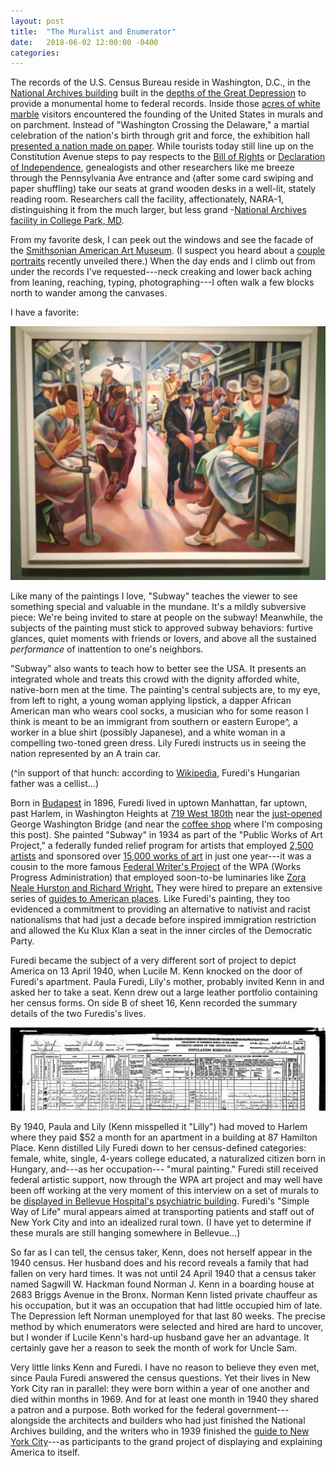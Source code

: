 ```yaml
---
layout: post
title:  "The Muralist and Enumerator"
date:   2018-06-02 12:00:00 -0400
categories:
---
```


The records of the U.S. Census Bureau reside in Washington, D.C., in the [National Archives building](https://www.archives.gov/dc) built in the [depths of the Great Depression](https://www.archives.gov/about/history/building.html) to provide a monumental home to federal records. Inside those [acres of white marble](https://catalog.archives.gov/id/7368457) visitors encountered the founding of the United States in murals and on parchment. Instead of "Washington Crossing the Delaware," a martial celebration of the nation's birth through grit and force, the exhibition hall [presented a nation made on paper](https://www.archives.gov/founding-docs/faulkner-murals). While tourists today still line up on the Constitution Avenue steps to pay respects to the [Bill of Rights](https://museum.archives.gov/founding-documents#billofrights) or [Declaration of Independence](https://www.archives.gov/founding-docs/declaration), genealogists and other researchers like me breeze through the Pennsylvania Ave entrance and (after some card swiping and paper shuffling) take our seats at grand wooden desks in a well-lit, stately reading room. Researchers call the facility, affectionately, NARA-1, distinguishing it from the much larger, but less grand -[National Archives facility in College Park, MD](https://www.archives.gov/college-park).

From my favorite desk, I can peek out the windows and see the facade of the [Smithsonian American Art Museum](https://americanart.si.edu/). (I suspect you heard about a [couple portraits](https://www.washingtonpost.com/entertainment/museums/obamas-portraits-unveiled-for-americans-presidents-exhibition/2018/02/12/d9f3691a-1000-11e8-8ea1-c1d91fcec3fe_story.html?noredirect=on&utm_term=.c4d091a5cecb) recently unveiled there.) When the day ends and I climb out from under the records I've requested---neck creaking and lower back aching from leaning, reaching, typing, photographing---I often walk a few blocks north to wander among the canvases.

I have a favorite:

![Lily Furedi's "Subway"](/images/furedi_subway_small.jpg)

Like many of the paintings I love, "Subway" teaches the viewer to see something special and valuable in the mundane. It's a mildly subversive piece: We're being invited to stare at people on the subway! Meanwhile, the subjects of the painting must stick to approved subway behaviors: furtive glances, quiet moments with friends or lovers, and above all the sustained *performance* of inattention to one's neighbors.

"Subway" also wants to teach how to better see the USA. It presents an integrated whole and treats this crowd with the dignity afforded white, native-born men at the time. The painting's central subjects are, to my eye, from left to right, a young woman applying lipstick, a dapper African American man who wears cool socks, a musician who for some reason I think is meant to be an immigrant from southern or eastern Europe^, a worker in a blue shirt (possibly Japanese), and a white woman in a compelling two-toned green dress. Lily Furedi instructs us in seeing the nation represented by an A train car.

(^in support of that hunch: according to [Wikipedia](https://en.wikipedia.org/wiki/Lily_Furedi), Furedi's Hungarian father was a cellist...)

Born in [Budapest](https://americanart.si.edu/artwork/subway-8731
) in 1896, Furedi lived in uptown Manhattan, far uptown, past Harlem, in Washington Heights at [719 West 180th](https://hdl.handle.net/2027/mdp.39015010432469?urlappend=%3Bseq=60) near the [just-opened](https://www.panynj.gov/bridges-tunnels/gwb-history.html) George Washington Bridge (and near the [coffee shop](https://www.theuptowngarrison.com/) where I'm composing this post). She painted "Subway" in 1934 as part of the "Public Works of Art Project," a federally funded relief program for artists that employed [2,500 artists](https://hdl.handle.net/2027/mdp.39015010432469?urlappend=%3Bseq=15) and sponsored over [15,000 works of art](https://hdl.handle.net/2027/mdp.39015010432469?urlappend=%3Bseq=23) in just one year---it was a cousin to the more famous [Federal Writer's Project](http://www.americaslibrary.gov/jb/wwii/jb_wwii_work_2.html) of the WPA (Works Progress Administration) that employed soon-to-be luminaries like [Zora Neale Hurston and Richard Wright.](https://www.nytimes.com/2003/08/02/books/unmasking-writers-of-the-wpa.html) They were hired to prepare an extensive series of [guides to American places](https://libguides.rowan.edu/c.php?g=248106&p=1653082). Like Furedi's painting, they too evidenced a commitment to providing an alternative to nativist and racist nationalisms that had just a decade before inspired immigration restriction and allowed the Ku Klux Klan a seat in the inner circles of the Democratic Party.

<!-- [![A poster advertising the Illinois edition of the American Guide Series](/images/federal_writers_project_Illinois.jpg)](https://www.loc.gov/collections/works-progress-administration-posters/?fa=contributor%3Afederal+writers%27+project%7Csubject%3Aamerican+guide+series) --->

Furedi became the subject of a very different sort of project to depict America on 13 April 1940, when Lucile M. Kenn knocked on the door of Furedi's apartment. Paula Furedi, Lily's mother, probably invited Kenn in and asked her to take a seat. Kenn drew out a large leather portfolio containing her census forms. On side B of sheet 16, Kenn recorded the summary details of the two Furedis's lives.

![A completed Census form with information about Lily Furedi](/images/1940_Census_Furedi_excerpt.jpg)
<!--- E.D. is 31-1829, S.D. is 21 downloaded from Ancestrylibrary.com & but all 1940 census sheets are provided with cooperation of NARA--->

By 1940, Paula and Lily (Kenn misspelled it "Lilly") had moved to Harlem where they paid $52 a month for an apartment in a building at 87 Hamilton Place. Kenn distilled Lily Furedi down to her census-defined categories: female, white, single, 4-years college educated, a naturalized citizen born in Hungary, and---as her occupation--- "mural painting." Furedi still received federal artistic support, now through the WPA art project and may well have been off working at the very moment of this interview on a set of murals to be [displayed in Bellevue Hospital's psychiatric building](https://www.flickr.com/photos/nycdesign/16347788391/in/album-72157650025022517/
). Furedi's "Simple Way of Life" mural appears aimed at transporting patients and staff out of New York City and into an idealized rural town. (I have yet to determine if these murals are still hanging somewhere in Bellevue...)

So far as I can tell, the census taker, Kenn, does not herself appear in the 1940 census. Her husband does and his record reveals a family that had fallen on very hard times. It was not until 24 April 1940 that a census taker named Sagwill W. Hackman found Norman J. Kenn in a boarding house at 2683 Briggs Avenue in the Bronx. Norman Kenn listed private chauffeur as his occupation, but it was an occupation that had little occupied him of late. The Depression left Norman unemployed for that last 80 weeks. The precise method by which enumerators were selected and hired are hard to uncover, but I wonder if Lucile Kenn's hard-up husband gave her an advantage. It certainly gave her a reason to seek the month of work for Uncle Sam.
<!---1940 census S.D. 23, E.D. No. 3-1328, sheet 18A --->

Very little links Kenn and Furedi. I have no reason to believe they even met, since Paula Furedi answered the census questions. Yet their lives in New York City ran in parallel: they were born within a year of one another and died within months in 1969. And for at least one month in 1940 they shared a patron and a purpose. Both worked for the federal government---alongside the architects and builders who had just finished the National Archives building, and the writers who in 1939 finished the [guide to New York City](https://archive.org/details/newyorkcityguide00federich)---as participants to the grand project of displaying and explaining America to itself.

<!--- Furedi according to Social Security Death Index: born 20 May 1896 and died Nov. 1969, last lived in 10032 in NYC;  Kenn's gravestone reads 26 July 1895- 23 May 1969 Find A Grave, database and images (https://www.findagrave.com : accessed 30 April 2018), memorial page for Lucile Kenn (26 Jul 1895–23 May 1969), Find A Grave Memorial no. 2722325, citing Long Island National Cemetery, East Farmingdale, Suffolk County, New York, USA ; Maintained by US Veterans Affairs Office (contributor 5) .
https://www.findagrave.com/memorial/2722325#source
--->
